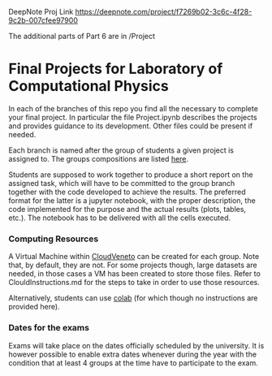 DeepNote Proj Link https://deepnote.com/project/f7269b02-3c6c-4f28-9c2b-007cfee97900

The additional parts of Part 6 are in /Project


# Final Projects for Laboratory of Computational Physics

In each of the branches of this repo you find all the necessary to complete your final project.
In particular the file Project.ipynb describes the projects and provides guidance to its development.
Other files could be present if needed.

Each branch is named after the group of students a given project is assigned to.
The groups compositions are listed [here](https://docs.google.com/spreadsheets/d/1UgRLj6IvLYC-3LQBT1lKkr1SPVbn4hbBdVuWV0Ky6nM/edit#gid=0).

Students are supposed to work together to produce a short report on the assigned task, which will have to be committed to the group branch together with the code developed to achieve the results. The preferred format for the latter is a jupyter notebook, with the proper description, the code implemented for the purpose and the actual results (plots, tables, etc.). The notebook has to be delivered with all the cells executed.

### Computing Resources

A Virtual Machine within [CloudVeneto](http://cloudveneto.it/) can be created for each group. Note that, by default, they are not. For some projects though, large datasets are needed, in those cases a VM has been created to store those files. Refer to ClouldInstructions.md for the steps to take in order to use those resources.

Alternatively, students can use [colab](https://colab.research.google.com/) (for which though no instructions are provided here).

### Dates for the exams

Exams will take place on the dates officially scheduled by the university. It is however possible to enable extra dates whenever during the year with the condition that at least 4 groups at the time have to participate to the exam.
